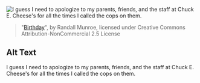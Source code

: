 ![I guess I need to apologize to my parents, friends, and the staff at Chuck E. Cheese's for all the times I called the cops on them.](https://imgs.xkcd.com/comics/birthday.png)
> "[Birthday](https://xkcd.com/1581/)", by Randall Munroe, licensed under Creative Commons Attribution-NonCommercial 2.5 License

## Alt Text
I guess I need to apologize to my parents, friends, and the staff at Chuck E. Cheese's for all the times I called the cops on them.

